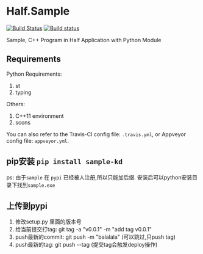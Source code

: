 # Half.Sample

[![Build Status](https://travis-ci.com/KD-Group/Half.Sample.svg?branch=master)](https://travis-ci.com/KD-Group/Half.Sample.svg?branch=master)
[![Build status](https://ci.appveyor.com/api/projects/status/qry88i7n75txreu9/branch/master?svg=true)](https://ci.appveyor.com/project/SF-Zhou/half-sample/branch/master)

Sample, C++ Program in Half Application with Python Module

## Requirements

Python Requirements:

1. st
2. typing

Others:

1. C++11 environment
2. scons

You can also refer to the Travis-CI config file: `.travis.yml`, or Appveyor config file: `appveyor.yml`.

## pip安装 `pip install sample-kd`

ps: 由于`sample` 在 `pypi` 已经被人注册,所以只能加后缀. 安装后可以python安装目录下找到`sample.exe`

## 上传到pypi

1. 修改setup.py 里面的版本号
2. 给当前提交打tag: git tag -a "v0.0.1" -m "add tag v0.0.1"
3. push最新的commit: git push -m "balalala" (可以跳过,只push tag)
4. push最新的tag: git push --tag (提交tag会触发deploy操作) 

